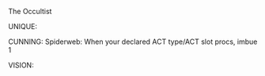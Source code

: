 The Occultist

UNIQUE:

CUNNING:
Spiderweb: When your declared ACT type/ACT slot procs, imbue 1

VISION:
